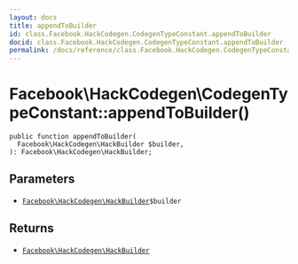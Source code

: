 ```yaml
---
layout: docs
title: appendToBuilder
id: class.Facebook.HackCodegen.CodegenTypeConstant.appendToBuilder
docid: class.Facebook.HackCodegen.CodegenTypeConstant.appendToBuilder
permalink: /docs/reference/class.Facebook.HackCodegen.CodegenTypeConstant.appendToBuilder.md
---
```

# Facebook\\HackCodegen\\CodegenTypeConstant::appendToBuilder()




``` Hack
public function appendToBuilder(
  Facebook\HackCodegen\HackBuilder $builder,
): Facebook\HackCodegen\HackBuilder;
```




## Parameters




+ [` Facebook\HackCodegen\HackBuilder `](<class.Facebook.HackCodegen.HackBuilder.md>)`` $builder ``




## Returns




* [` Facebook\HackCodegen\HackBuilder `](<class.Facebook.HackCodegen.HackBuilder.md>)